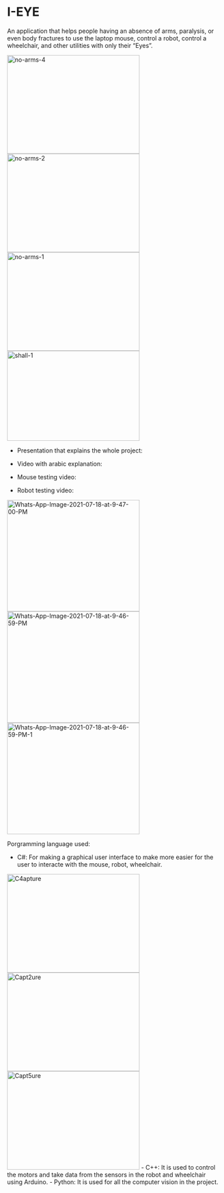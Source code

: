 # I-EYE
An application that helps people having an absence of arms, paralysis, or even body fractures to use the laptop mouse, control a robot, control a wheelchair, and other utilities with only their “Eyes”.

<img src="https://i.ibb.co/3kJMXjS/no-arms-4.jpg" alt="no-arms-4" border="0" width = "310" height = "230"><img src="https://i.ibb.co/NYQ98cP/no-arms-2.png" alt="no-arms-2" border="0" width = "310" height = "230"><img src="https://i.ibb.co/JHNxxbN/no-arms-1.jpg" alt="no-arms-1" border="0" width = "310" height = "230"> 
<img src="https://i.ibb.co/NyKztYG/shall-1.jpg" alt="shall-1" border="0" width = "310" height = "210" class="center">

- Presentation that explains the whole project: 

- Video with arabic explanation: 

- Mouse testing video:

- Robot testing video: 

<img src="https://i.ibb.co/Fw2Q789/Whats-App-Image-2021-07-18-at-9-47-00-PM.jpg" alt="Whats-App-Image-2021-07-18-at-9-47-00-PM" border="0" width = "310" height = "260">  <img src="https://i.ibb.co/mSfKydK/Whats-App-Image-2021-07-18-at-9-46-59-PM.jpg" alt="Whats-App-Image-2021-07-18-at-9-46-59-PM" border="0" width = "310" height = "260">  <img src="https://i.ibb.co/4Jt9W2J/Whats-App-Image-2021-07-18-at-9-46-59-PM-1.jpg" alt="Whats-App-Image-2021-07-18-at-9-46-59-PM-1" border="0" width = "310" height = "260">

Porgramming language used:
- C#: For making a graphical user interface to make more easier for the user to interacte with the mouse, robot, wheelchair.
<img src="https://i.ibb.co/02KkVBp/C4apture.png" alt="C4apture" border="0" width = "310" height = "230">
<img src="https://i.ibb.co/VqbtSRx/Capt2ure.png" alt="Capt2ure" border="0" width = "310" height = "230">
<img src="https://i.ibb.co/YNX73V2/Capt5ure.png" alt="Capt5ure" border="0" width = "310" height = "230">
- C++: It is used to control the motors and take data from the sensors in the robot and wheelchair using Arduino.
- Python: It is used for all the computer vision in the project.
